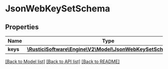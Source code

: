 # JsonWebKeySetSchema

## Properties
Name | Type | Description | Notes
------------ | ------------- | ------------- | -------------
**keys** | [**\RusticiSoftware\Engine\V2\Model\JsonWebKeySetSchemaKeys[]**](JsonWebKeySetSchemaKeys.md) |  | [optional] 

[[Back to Model list]](../README.md#documentation-for-models) [[Back to API list]](../README.md#documentation-for-api-endpoints) [[Back to README]](../README.md)


